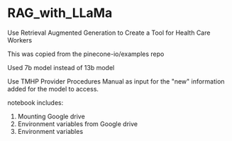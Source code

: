 # RAG_with_LLaMa
Use Retrieval Augmented Generation to Create a Tool for Health Care Workers

This was copied from the pinecone-io/examples repo

Used 7b model instead of 13b model

Use TMHP Provider Procedures Manual as input for the "new" information added for the model to access.

notebook includes:
1. Mounting Google drive
2. Environment variables from Google drive
3. Environment variables